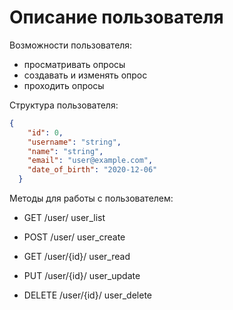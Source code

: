 # Описание пользователя

Возможности пользователя:

* просматривать опросы
* создавать и изменять опрос
* проходить опросы

Структура пользователя:
```json
{
    "id": 0,
    "username": "string",
    "name": "string",
    "email": "user@example.com",
    "date_of_birth": "2020-12-06"
  }
```

Методы для работы с пользователем:

* GET
/user/
user_list

* POST
/user/
user_create

* GET
/user/{id}/
user_read

* PUT
/user/{id}/
user_update

* DELETE
/user/{id}/
user_delete

